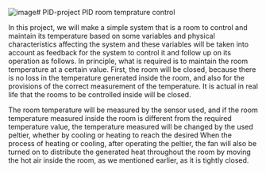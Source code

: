 ![image](https://github.com/AdhmElzewel/PID-project/assets/108629950/0d3dc639-632d-45c9-8005-92a9c8d965ef)# PID-project
PID room temprature control

In this project, we will make a simple system that is a room to control and maintain
its temperature based on some variables and physical characteristics affecting the 
system and these variables will be taken into account as feedback for the system to
control it and follow up on its operation as follows. 
 In principle, what is required is to maintain the room temperature at a certain value. 
 First, the room will be closed, because there is no loss in the temperature generated 
inside the room, and also for the provisions of the correct measurement of the 
temperature. It is actual in real life that the rooms to be controlled inside will be 
closed. 

 The room temperature will be measured by the sensor used, and if the room 
temperature measured inside the room is different from the required temperature 
value, the temperature measured will be changed by the used peltier, whether by 
cooling or heating to reach the desired 
 When the process of heating or cooling, after operating the peltier, the fan will also 
be turned on to distribute the generated heat throughout the room by moving the hot 
air inside the room, as we mentioned earlier, as it is tightly closed.
